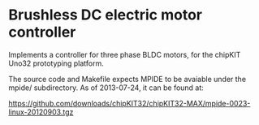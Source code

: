 Brushless DC electric motor controller
======================================

Implements a controller for three phase BLDC motors, for the chipKIT Uno32
prototyping platform.

The source code and Makefile expects MPIDE to be avaiable under the mpide/
subdirectory.  As of 2013-07-24, it can be found at:

https://github.com/downloads/chipKIT32/chipKIT32-MAX/mpide-0023-linux-20120903.tgz
